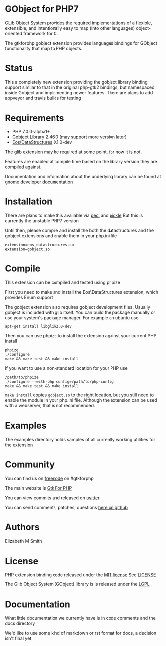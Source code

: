 GObject for PHP7
=============

GLib Object System provides the required implementations of a flexible, extensible, and intentionally easy to map (into other languages) object-oriented framework for C.

The gtkforphp gobject extension provides languages bindings for GObject functionality that map to PHP objects.

Status
=============
This a completely new extension providing the gobject library binding support similar to that in
the original php-gtk2 bindings, but namespaced inside Gobject and implementing newer features.
There are plans to add appveyor and travis builds for testing

Requirements
=============
 * PHP 7.0.0-alpha1+
 * [Gobject Library](https://developer.gnome.org/gobject/) 2.46.0 (may support more version later)
 * [Eos\DataStructures](http://github.com/eos-org/datastructures) 0.1.0-dev

The glib extension may be required at some point, for now it is not.

Features are enabled at compile time based on the library version they are compiled against.

Documentation and information about the underlying library can be found at [gnome developer documentation](http://developer.gnome.org/gobject/stable/)

Installation
=============
There are plans to make this available via [pecl](http://pecl.php.net) and [pickle](https://github.com/FriendsOfPHP/pickle)
But this is currently the unstable PHP7 version

Until then, please compile and install the both the datastructures and the gobject extensions and enable them in your php.ini file

```
extension=eos_datastructures.so
extension=gobject.so
```

Compile
=============

This extension can be compiled and tested using phpize

First you need to make and install the Eos\DataStructures extension, which provides Enum support

The gobject extension also requires gobject development files.  Usually gobject is included with glib itself.
You can build the package manually or use your system's package manager.  For example on ubuntu use

```
apt-get install libglib2.0-dev
```

Then you can use phpize to install the extension against your current PHP install

```
phpize
./configure
make && make test && make install
```

If you want to use a non-standard location for your PHP use

```
/path/to/phpize
./configure --with-php-config=/path/to/php-config
make && make test && make install
```

`make install` copies `gobject.so` to the right location, but you still need to enable the module
in your php.ini file.  Although the extension can be used with a webserver, that is not recommended.

Examples
====
The examples directory holds samples of all currently working utilities for the extension

Community
=====
You can find us on [freenode](http://freenode.org) on #gtkforphp

The main website is [Gtk For PHP](http://gtkforphp.net)

You can view commits and released on [twitter](http://twitter.com/gtkforphp)

You can send comments, patches, questions [here on github](https://github.com/gtkforphp/gobject/issues)

Authors
====
Elizabeth M Smith

License
=====
PHP extension binding code released under the [MIT license](http://opensource.org/licenses/MIT)
See [LICENSE](LICENSE)

The Glib Object System (GObject) library is is released under the [LGPL](https://www.gnu.org/licenses/old-licenses/lgpl-2.1.en.html)

Documentation
=====
What little documentation we currently have is in code comments and the docs directory

We'd like to use some kind of markdown or rst format for docs, a decision isn't final yet
